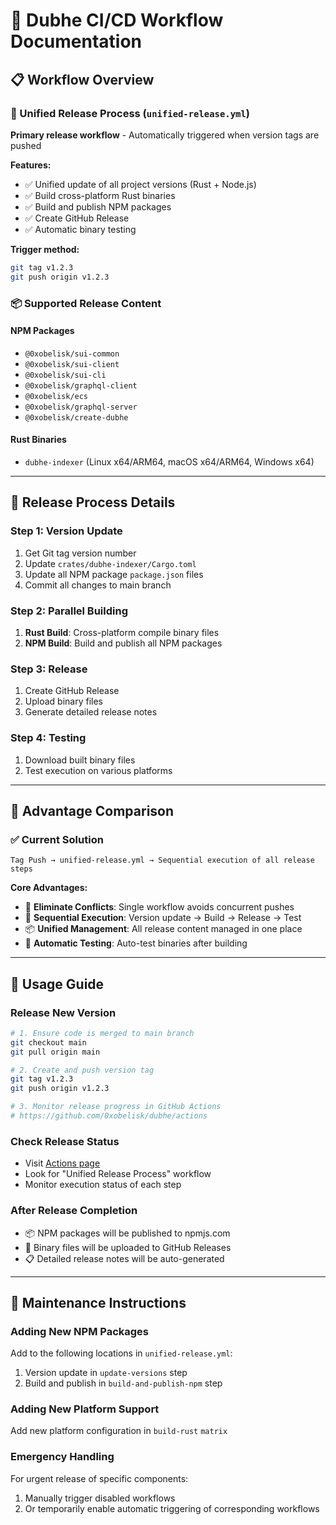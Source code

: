 # 🚀 Dubhe CI/CD Workflow Documentation

## 📋 Workflow Overview

### 🔄 Unified Release Process (`unified-release.yml`)

**Primary release workflow** - Automatically triggered when version tags are pushed

**Features:**

- ✅ Unified update of all project versions (Rust + Node.js)
- ✅ Build cross-platform Rust binaries
- ✅ Build and publish NPM packages
- ✅ Create GitHub Release
- ✅ Automatic binary testing

**Trigger method:**

```bash
git tag v1.2.3
git push origin v1.2.3
```

### 📦 Supported Release Content

#### NPM Packages

- `@0xobelisk/sui-common`
- `@0xobelisk/sui-client`
- `@0xobelisk/sui-cli`
- `@0xobelisk/graphql-client`
- `@0xobelisk/ecs`
- `@0xobelisk/graphql-server`
- `@0xobelisk/create-dubhe`

#### Rust Binaries

- `dubhe-indexer` (Linux x64/ARM64, macOS x64/ARM64, Windows x64)

---

## 🔧 Release Process Details

### Step 1: Version Update

1. Get Git tag version number
2. Update `crates/dubhe-indexer/Cargo.toml`
3. Update all NPM package `package.json` files
4. Commit all changes to main branch

### Step 2: Parallel Building

1. **Rust Build**: Cross-platform compile binary files
2. **NPM Build**: Build and publish all NPM packages

### Step 3: Release

1. Create GitHub Release
2. Upload binary files
3. Generate detailed release notes

### Step 4: Testing

1. Download built binary files
2. Test execution on various platforms

---

## 🎯 Advantage Comparison

### ✅ Current Solution

```
Tag Push → unified-release.yml → Sequential execution of all release steps
```

**Core Advantages:**

- 🚫 **Eliminate Conflicts**: Single workflow avoids concurrent pushes
- 🔄 **Sequential Execution**: Version update → Build → Release → Test
- 📦 **Unified Management**: All release content managed in one place
- 🧪 **Automatic Testing**: Auto-test binaries after building

---

## 📝 Usage Guide

### Release New Version

```bash
# 1. Ensure code is merged to main branch
git checkout main
git pull origin main

# 2. Create and push version tag
git tag v1.2.3
git push origin v1.2.3

# 3. Monitor release progress in GitHub Actions
# https://github.com/0xobelisk/dubhe/actions
```

### Check Release Status

- Visit [Actions page](../../actions)
- Look for "Unified Release Process" workflow
- Monitor execution status of each step

### After Release Completion

- 📦 NPM packages will be published to npmjs.com
- 📁 Binary files will be uploaded to GitHub Releases
- 📋 Detailed release notes will be auto-generated

---

## 🔧 Maintenance Instructions

### Adding New NPM Packages

Add to the following locations in `unified-release.yml`:

1. Version update in `update-versions` step
2. Build and publish in `build-and-publish-npm` step

### Adding New Platform Support

Add new platform configuration in `build-rust` `matrix`

### Emergency Handling

For urgent release of specific components:

1. Manually trigger disabled workflows
2. Or temporarily enable automatic triggering of corresponding workflows
